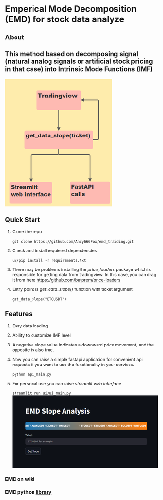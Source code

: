# Emperical Mode Decomposition (EMD) for stock data analyze

## **About**
## <p>This method based on decomposing signal (natural analog signals or artificial stock pricing in that case) into **Intrinsic Mode Functions** (IMF)</p>

![alt text](assets/schema.png)

## **Quick Start**
1. Clone the repo

    ```git clone https://github.com/Andy666Fox/emd_traiding.git```

2. Check and install requiered dependencies 

    ```uv/pip install -r requirements.txt```

3. There may be problems installing the *price_loaders* package which is responsible for getting data from tradingview. In this case, you can drag it from here https://github.com/batprem/price-loaders
4. Entry point is *get_data_slope()* function with ticket argument

    ```get_data_slope("BTCUSDT")```


## Features
1. Easy data loading
2. Ability to customize IMF level
3. A negative slope value indicates a downward price movement, and the opposite is also true.
4. Now you can raise a simple fastapi application for convenient api requests if you want to use the functionality in your services.

    ```python api_main.py```

5. For personal use you can raise *streamlit web interface*

    ```streamlit run ui/ui_main.py```
    ![alt text](assets/image.png)




### EMD on [wiki](https://ru.wikipedia.org/wiki/Empirical_Mode_Decomposition)
### EMD python [library](https://pyemd.readthedocs.io/en/latest/emd.html) 